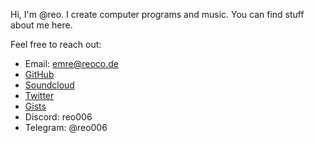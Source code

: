 
Hi, I'm @reo. I create computer programs and music. You can find stuff about me here.

Feel free to reach out:

- Email: [emre@reoco.de](mailto:emre@reoco.de)
- [GitHub](https://github.com/reo6)
- [Soundcloud](https://soundcloud.com/reo6)
- [Twitter](https://twitter.com/reocode6)
- [Gists](https://gist.github.com/reo6)
- Discord: reo006
- Telegram: @reo006
